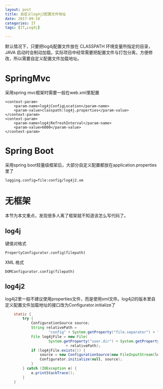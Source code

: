 ```yaml
---
layout: post
title: 自定义log4j2配置文件地址
date: 2017-09-18
categories: IT
tags: [IT,Log4j]

---
```

默认情况下，只要把log4j配置文件放在 CLASSPATH 环境变量所指定的目录， JAVA 启动时会制动加载。实际项目中经常需要把配置文件与打包分离，方便修改，所以需要自定义配置文件加载地址。
# SpringMvc
采用spring mvc框架时需要一般在web.xml里配置
```
<context-param>
    <param-name>log4jConfigLocation</param-name>
    <param-value>classpath:log4j.properties</param-value>
</context-param>
<context-param>
    <param-name>log4jRefreshInterval</param-name>
    <param-value>6000</param-value>
</context-param>
```

# Spring Boot
采用spring boot轻量级框架后，大部分自定义配置都放在application.properties里了
```
logging.config=file:config/log4j2.xm
```

# 无框架
本节为本文重点，发现很多人离了框架就不知道该怎么写代码了。
## log4j
键值对格式
```
PropertyConfigurator.config(filepath) 
```
XML 格式
```
DOMConfigurator.config(filepath) 
```
## log4j2
log4j2里一般不建议使用properties文件，而是使用xml文件。log4j2的版本里自定义配置文件加载地址的接口改为Configurator.initialize了
```java
    static {
        try {
            ConfigurationSource source;
            String relativePath =
                    "config" + System.getProperty("file.separator") + "log4j2.xml";
            File log4jFile = new File(
                    System.getProperty("user.dir") + System.getProperty("file.separator")
                            + relativePath);
            if (log4jFile.exists()) {
                source = new ConfigurationSource(new FileInputStream(log4jFile), log4jFile);
                Configurator.initialize(null, source);
            }
        } catch (IOException e) {
            e.printStackTrace();
        }
    }
```

